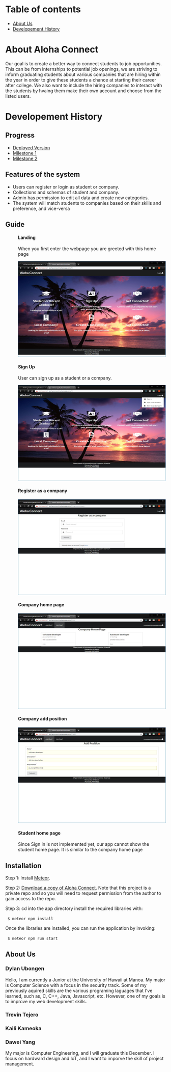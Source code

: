 # Table of contents

* [About Us](#about-us)
* [Developement History](#developement-history)

# About Aloha Connect
Our goal is to create a better way to connect students to job opportunities. This can be from internships to potential job openings, we are striving to inform graduating students about various companies that are hiring within the year in order to give these students a chance at starting their career after college. We also want to include the hiring companies to interact with the students by hvaing them make their own account and choose from the listed users.

# Developement History
## Progress
* [Deployed Version]()
* [Milestone 1](https://github.com/alohaconnect/alohaconnect/projects/1)
* [Milestone 2](https://github.com/alohaconnect/alohaconnect/projects/2)

## Features of the system
<ul>
  <li>Users can register or login as student or company.</li>
  <li>Collections and schemas of student and company.</li>
  <li>Admin has permission to edit all data and create new categories.</li>
  <li>The system will match students to companies based on their skills and preference, and vice-versa</li>
</ul>

## Guide
  <dir>
  <h4>Landing</h4>
  <p>When you first enter the webpage you are greeted with this home page</p>
  <img src="doc/alohaLanding.JPG" height="300" width="500">
  </dir>
  <dir>
  <h4>Sign Up</h4>
  <p>User can sign up as a student or a company. </p>
  <img src="doc/alohaSignUp.JPG" height="300" width="500">
  </dir>
  <dir>
  <h4>Register as a company</h4>
  <img src="doc/alohaRegisterCompany.JPG" height="300" width="500">
  </dir>
  <dir>
  <h4>Company home page</h4>
  <img src="doc/alohaCompanyHome.JPG" height="300" width="500">
  </dir>
  <dir>
  <h4>Company add position</h4>
  <img src="doc/alohaAddPosition.JPG" height="300" width="500">
  </dir>
  <dir>
  <h4>Student home page</h4>
  <p>Since Sign in is not implemented yet, our app cannot show the student home page. It is similar to the company home page</p> 
  </dir>
  
## Installation

Step 1: Install [Meteor](https://www.meteor.com/install).

Step 2: [Download a copy of Aloha Connect](https://github.com/alohaconnect/alohaconnect). Note that this project is a private repo and so you will need to request permission from the author to gain access to the repo.

Step 3: cd into the app directory install the required libraries with:

<code> $ meteor npm install </code>

Once the libraries are installed, you can run the application by invoking:

<code> $ meteor npm run start </code>

## About Us

### Dylan Ubongen

Hello, I am currently a Junior at the University of Hawaii at Manoa. My major is Computer Science with a focus in the security track. Some of my previously aquired skills are the various programing laguages that I've learned, such as, C, C++, Java, Javascript, etc. However, one of my goals is to improve my web development skills.

### Trevin Tejero

### Kaili Kameoka

### Dawei Yang
My major is Computer Engineering, and I will graduate this December. I focus on hardward design and IoT, and I want to imporve the skill of project management.


